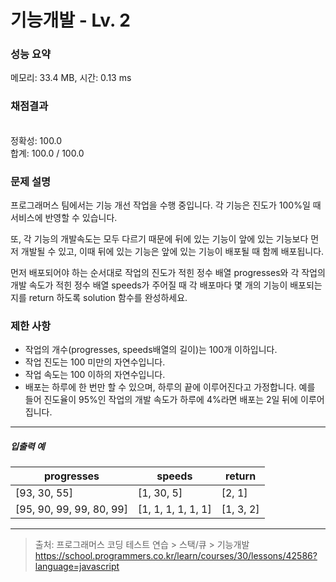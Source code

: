 # 기능개발 - Lv. 2

### 성능 요약

메모리: 33.4 MB, 시간: 0.13 ms

### 채점결과

<br/>정확성: 100.0<br/>합계: 100.0 / 100.0

### 문제 설명

프로그래머스 팀에서는 기능 개선 작업을 수행 중입니다. 각 기능은 진도가 100%일 때 서비스에 반영할 수 있습니다.

또, 각 기능의 개발속도는 모두 다르기 때문에 뒤에 있는 기능이 앞에 있는 기능보다 먼저 개발될 수 있고, 이때 뒤에 있는 기능은 앞에 있는 기능이 배포될 때 함께 배포됩니다.

먼저 배포되어야 하는 순서대로 작업의 진도가 적힌 정수 배열 progresses와 각 작업의 개발 속도가 적힌 정수 배열 speeds가 주어질 때 각 배포마다 몇 개의 기능이 배포되는지를 return 하도록 solution 함수를 완성하세요.

### 제한 사항

+ 작업의 개수(progresses, speeds배열의 길이)는 100개 이하입니다.
+ 작업 진도는 100 미만의 자연수입니다.
+ 작업 속도는 100 이하의 자연수입니다.
+ 배포는 하루에 한 번만 할 수 있으며, 하루의 끝에 이루어진다고 가정합니다. 예를 들어  진도율이 95%인 작업의 개발 속도가 하루에 4%라면 배포는 2일 뒤에 이루어집니다.

<hr>

<h5>입출력 예</h5>

|progresses	|speeds|	return|
|--|--|--|
|[93, 30, 55]	|[1, 30, 5]	|	[2, 1]|
|[95, 90, 99, 99, 80, 99]	|	[1, 1, 1, 1, 1, 1]	|[1, 3, 2]|

<hr>

> 출처: 프로그래머스 코딩 테스트 연습 > 스택/큐 > 기능개발 https://school.programmers.co.kr/learn/courses/30/lessons/42586?language=javascript
